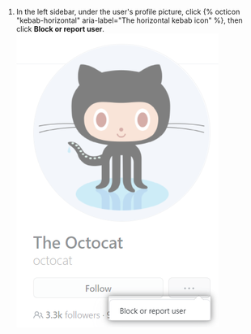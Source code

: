 1. In the left sidebar, under the user's profile picture, click {% octicon "kebab-horizontal" aria-label="The horizontal kebab icon" %}, then click **Block or report user**. ![阻止或举报用户链接](/assets/images/help/profile/profile-block-or-report-button.png)

